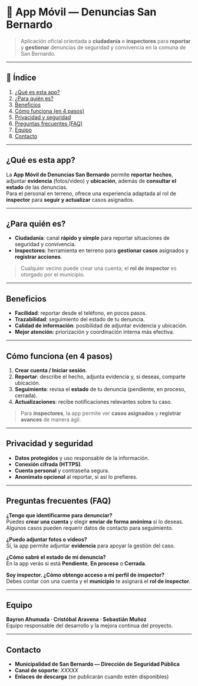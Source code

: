 # 📱 App Móvil — Denuncias San Bernardo
> Aplicación oficial orientada a **ciudadanía** e **inspectores** para **reportar** y **gestionar** denuncias de seguridad y convivencia en la comuna de San Bernardo.

---

## 🧭 Índice
1. [¿Qué es esta app?](#qué-es-esta-app)
2. [¿Para quién es?](#para-quién-es)
3. [Beneficios](#beneficios)
4. [Cómo funciona (en 4 pasos)](#cómo-funciona-en-4-pasos)
5. [Privacidad y seguridad](#privacidad-y-seguridad)
6. [Preguntas frecuentes (FAQ)](#preguntas-frecuentes-faq)
7. [Equipo](#equipo)
8. [Contacto](#contacto)

---

## ¿Qué es esta app?
La **App Móvil de Denuncias San Bernardo** permite **reportar hechos**, adjuntar **evidencia** (fotos/video) y **ubicación**, además de **consultar el estado** de las denuncias.  
Para el personal en terreno, ofrece una experiencia adaptada al rol de **inspector** para **seguir y actualizar** casos asignados.

---

## ¿Para quién es?
- **Ciudadanía**: canal **rápido y simple** para reportar situaciones de seguridad y convivencia.  
- **Inspectores**: herramienta en terreno para **gestionar casos** asignados y **registrar acciones**.

> Cualquier vecino puede crear una cuenta; el **rol de inspector** es otorgado por el municipio.

---

## Beneficios
- **Facilidad**: reportar desde el teléfono, en pocos pasos.  
- **Trazabilidad**: seguimiento del estado de tu denuncia.  
- **Calidad de información**: posibilidad de adjuntar evidencia y ubicación.  
- **Mejor atención**: priorización y coordinación interna más efectiva.

---

## Cómo funciona (en 4 pasos)
1. **Crear cuenta / Iniciar sesión**.  
2. **Reportar**: describe el hecho, adjunta evidencia y, si deseas, comparte ubicación.  
3. **Seguimiento**: revisa el **estado** de tu denuncia (pendiente, en proceso, cerrada).  
4. **Actualizaciones**: recibe notificaciones relevantes sobre tu caso.

> Para **inspectores**, la app permite ver **casos asignados** y **registrar avances** de manera ágil.

---

## Privacidad y seguridad
- **Datos protegidos** y uso responsable de la información.  
- **Conexión cifrada (HTTPS)**.  
- **Cuenta personal** y contraseña segura.  
- **Anonimato opcional** al reportar, si así lo prefieres.

---

## Preguntas frecuentes (FAQ)

**¿Tengo que identificarme para denunciar?**  
Puedes **crear una cuenta** y elegir **enviar de forma anónima** si lo deseas. Algunos casos pueden requerir datos de contacto para seguimiento.

**¿Puedo adjuntar fotos o videos?**  
Sí, la app permite adjuntar **evidencia** para apoyar la gestión del caso.

**¿Cómo sabré el estado de mi denuncia?**  
En la app verás si está **Pendiente**, **En proceso** o **Cerrada**.

**Soy inspector. ¿Cómo obtengo acceso a mi perfil de inspector?**  
Debes contar con una cuenta y el **municipio** te asignará el **rol de inspector**.

---

## Equipo
**Bayron Ahumada · Cristóbal Aravena · Sebastián Muñoz**  
Equipo responsable del desarrollo y la mejora continua del proyecto.

---

## Contacto
- **Municipalidad de San Bernardo — Dirección de Seguridad Pública**  
- **Canal de soporte**: _XXXXX_  
- **Enlaces de descarga** (se publicarán cuando estén disponibles)
